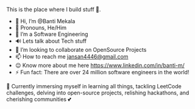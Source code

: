 This is the place where I build stuff 👀.

- 👋 Hi, I’m @Banti Mekala
- 🤩 Pronouns, He/Him
- 👀 I’m a Software Engineering
- 🔊 Lets talk about Tech stuff
- 💞️ I’m looking to collaborate on OpenSource Projects
- 📫 How to reach me jansan4446@gmail.com
- 😉 Know more about me here https://www.linkedin.com/in/banti-m/
- ⚡ Fun fact: There are over 24 million software engineers in the world!



🔭 Currently immersing myself in learning all things, tackling LeetCode challenges, delving into open-source projects, relishing hackathons, and cherishing communities 💕



<!---
Banti4446/Banti4446 is a ✨ special ✨ repository because its `README.md` (this file) appears on your GitHub profile.
You can click the Preview link to take a look at your changes.
--->
